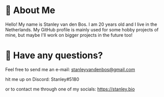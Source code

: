 # 🐧 About Me

Hello! My name is Stanley van den Bos. I am 20 years old and I live in the Netherlands. My GitHub profile is mainly used for some hobby projects of mine, but maybe I'll work on bigger projects in the future too!

# 📧 Have any questions?

Feel free to send me an e-mail:
stanleyvandenbos@gmail.com

hit me up on Discord:
Stanley#5180

or to contact me through one of my socials:
https://stanley.bio
